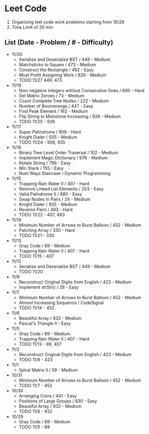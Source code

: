 # Leet Code

1. Organizing leet code work problems starting from 10/29
1. Time Limit of 30 min

## List (Date - Problem / # - Difficulty)
 - 11/20
   - Serialize and Deserialize BST / 449 - Medium
   - Matchsticks to Square / 473 - Medium
   - Construct the Rectangle / 492 - Easy
   - Most Profit Assigning Work / 826 - Medium
   - TODO 11/27 449, 473
 - 11/19
   - Non-negative Integers without Consecutive Ones / 600 - Hard
   - Set Matrix Zeroes / 73 - Medium
   - Count Complete Tree Nodes / 222 - Medium
   - Number of Boomerangs / 447 - Easy
   - Find Peak Element / 162 - Medium
   - Flip String to Monotone Increasing / 926 - Medium
   - TODO 11/25 - 926
 - 11/17
   - Super Palindrome / 906 - Hard
   - Knight Dialer / 935 - Medium
   - TODO 11/24 - 906, 935
 - 11/16
   - Binary Tree Level Order Traversal / 102 - Medium
   - Implement Magic Dictionary / 676 - Medium
   - Rotate String / 796 - Easy
   - Min Stack / 155 - Easy
   - Num Ways Staircase / Dynamic Programming
 - 11/15
   - Trapping Rain Water II / 407 - Hard
   - Remove Linked List Elements / 203 - Easy
   - Valid Palindrome II / 680 - Easy
   - Swap Nodes in Pairs / 24 - Medium
   - Knight Dialer / 935 - Medium
   - Reverse Pairs / 493 - Hard
   - TODO 11/22 - 407, 493
 - 11/14
   - Minimum Number of Arrows to Burst Balloon / 452 - Medium
   - Patching Array / 330 - Hard
   - TODO 11/21 - 330
 - 11/13
   - Gray Code / 89 - Medium
   - Trapping Rain Water II / 407 - Hard
   - TODO 11/15 - 407
 - 11/12
   - Serialize and Deserialize BST / 449 - Medium
   - TODO 11/20
 - 11/9
   - Reconstruct Original Digits from English / 423 - Medium
   - Implement strStr() / 28 - Easy
 - 11/7
   - Minimum Number of Arrows to Burst Balloon / 452 - Medium
   - Almost Increasing Sequence / CodeSignal
   - TODO 11/14 - 452
 - 11/6
   - Beautiful Array / 932 - Medium
   - Pascal's Triangle II - Easy
 - 11/5
   - Gray Code / 89 - Medium
   - Trapping Rain Water II / 407 - Hard
   - TODO 11/13 - 89, 407
 - 11/2
   - Reconstruct Original Digits from English / 423 - Medium
   - TODO 11/9 - 423
 - 11/1
   - Spiral Matrix II / 59 - Medium
 - 10/31
   - Minimum Number of Arrows to Burst Balloon / 452 - Medium
   - TODO 11/7 - 452
 - 10/30
   - Arranging Coins / 441 - Easy
   - Positions of Large Groups / 830 - Easy
   - Beautiful Array / 932 - Medium
   - TODO 11/6 - 932
 - 10/29
   - Gray Code / 89 - Medium
   - TODO 11/5 - 89